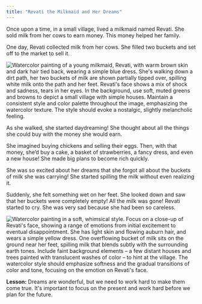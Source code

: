 ```yaml
---
title: "Revati the Milkmaid and Her Dreams"
---
```


Once upon a time, in a small village, lived a milkmaid named Revati.  She sold milk from her cows to earn money. This money helped her family. 

One day, Revati collected milk from her cows. She filled two buckets and set off to the market to sell it.  

![Watercolor painting of a young milkmaid, Revati, with warm brown skin and dark hair tied back, wearing a simple blue dress.  She's walking down a dirt path, her two buckets of milk are shown partially tipped over, spilling white milk onto the path and her feet.  Revati's face shows a mix of shock and sadness, tears in her eyes. In the background, use soft, muted greens and browns to depict a small village with simple houses.  Maintain a consistent style and color palette throughout the image, emphasizing the watercolor texture.  The style should evoke a nostalgic, slightly melancholic feeling.](/images/image_revati-the-milkmaid-and-her-dreams0.png)

As she walked, she started daydreaming! She thought about all the things she could buy with the money she would earn. 

She imagined buying chickens and selling their eggs. Then, with that money, she’d buy a cake, a basket of strawberries, a fancy dress, and even a new house! She made big plans to become rich quickly. 

She was so excited about her dreams that she forgot all about the buckets of milk she was carrying!  She started spilling the milk without even realizing it.

Suddenly, she felt something wet on her feet.  She looked down and saw that her buckets were completely empty! All the milk was gone!  Revati started to cry. She was very sad because she had been so careless. 

![Watercolor painting in a soft, whimsical style. Focus on a close-up of Revati's face, showing a range of emotions from initial excitement to eventual disappointment.  She has light skin and flowing auburn hair, and wears a simple yellow dress.  One overflowing bucket of milk sits on the ground near her feet, spilling milk that blends subtly with the surrounding earth tones.  Include faint background elements – a few distant houses and trees painted with translucent washes of color – to hint at the village. The watercolor style should emphasize softness and the gradual transitions of color and tone, focusing on the emotion on Revati's face.](/images/image_revati-the-milkmaid-and-her-dreams20.png)

**Lesson:**  Dreams are wonderful, but we need to work hard to make them come true. It's important to focus on the present and work hard before we plan for the future.